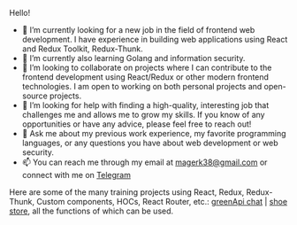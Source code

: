 Hello!

- 🔭  I’m currently looking for a new job in the field of frontend web development. I have experience in building web applications using React and Redux Toolkit, Redux-Thunk.
- 🌱 I’m currently also learning Golang and information security.
- 👯 I’m looking to collaborate on projects where I can contribute to the frontend development using React/Redux or other modern frontend technologies. I am open to working on both personal projects and open-source projects.
- 🤔 I’m looking for help with finding a high-quality, interesting job that challenges me and allows me to grow my skills. If you know of any opportunities or have any advice, please feel free to reach out!
- 💬 Ask me about my previous work experience, my favorite programming languages, or any questions you have about web development or web security.
- 📫 You can reach me through my email at magerk38@gmail.com or connect with me on [Telegram](https://t.me/owlsun)




Here are some of the many training projects using React, Redux, Redux-Thunk, Custom components, HOCs, React Router, etc.: 
[greenApi chat](https://github.com/Magerk3/green-api-chat) | 
[shoe store](https://github.com/Magerk3/ra16-diploma), all the functions of which can be used.
